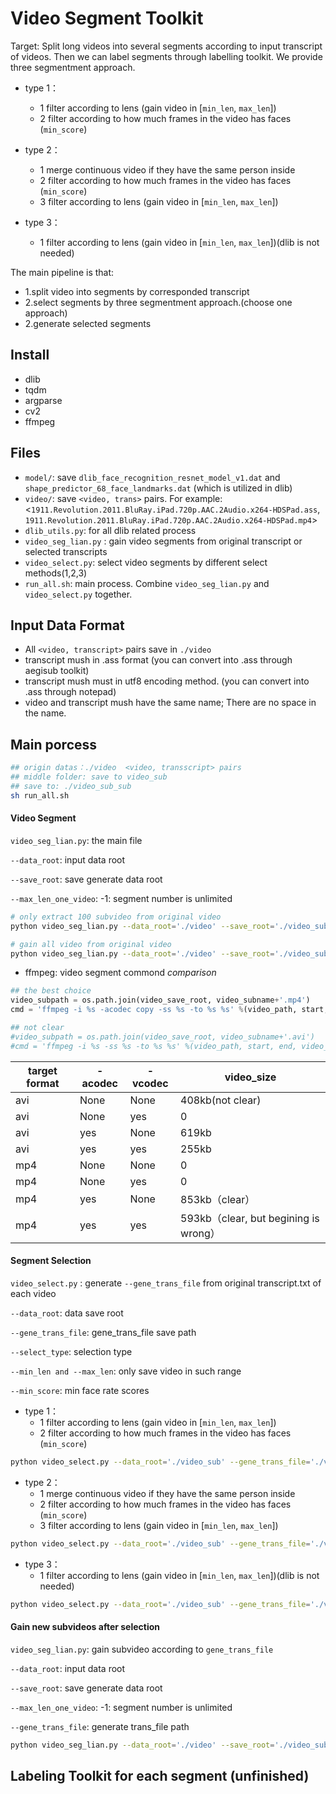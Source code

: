 # Video Segment Toolkit
Target: Split long videos into several segments according to input transcript of videos. Then we can label segments through labelling toolkit. We provide three segmentment approach.
- type 1：
  - 1 filter according to lens (gain video in [`min_len`, `max_len`])
  - 2 filter according to how much frames in the video has faces (`min_score`)

- type 2：
  - 1 merge continuous video if they have the same person inside
  - 2 filter according to how much frames in the video has faces (`min_score`)
  - 3 filter according to lens (gain video in [`min_len`, `max_len`])

- type 3：
  - 1 filter according to lens (gain video in [`min_len`, `max_len`])(dlib is not needed)

The main pipeline is that:
- 1.split video into segments by corresponded transcript
- 2.select segments by three segmentment approach.(choose one approach)
- 2.generate selected segments

## Install

- dlib
- tqdm
- argparse
- cv2
- ffmpeg

## Files
- `model/`: save `dlib_face_recognition_resnet_model_v1.dat` and `shape_predictor_68_face_landmarks.dat` (which is utilized in dlib)
- `video/`: save `<video, trans>` pairs. For example: <`1911.Revolution.2011.BluRay.iPad.720p.AAC.2Audio.x264-HDSPad.ass`, `1911.Revolution.2011.BluRay.iPad.720p.AAC.2Audio.x264-HDSPad.mp4`>
- `dlib_utils.py`: for all dlib related process
- `video_seg_lian.py` : gain video segments from original transcript or selected transcripts
- `video_select.py`: select video segments by different select methods(1,2,3)
- `run_all.sh`: main process. Combine `video_seg_lian.py` and `video_select.py` together.



## Input Data Format

- All `<video, transcript>` pairs save in `./video` 
- transcript mush in .ass format (you can convert into .ass through aegisub toolkit)
- transcript mush must in utf8 encoding method. (you can convert into .ass through notepad)
- video and transcript mush have the same name; There are no space in the name.


## Main porcess

```sh
## origin datas：./video  <video, transscript> pairs
## middle folder: save to video_sub
## save to: ./video_sub_sub
sh run_all.sh
```

#### Video Segment
`video_seg_lian.py`: the main file

`--data_root`: input data root

`--save_root`: save generate data root

`--max_len_one_video`: -1: segment number is unlimited


```sh
# only extract 100 subvideo from original video
python video_seg_lian.py --data_root='./video' --save_root='./video_sub' --max_len_one_video=100

# gain all video from original video
python video_seg_lian.py --data_root='./video' --save_root='./video_sub' --max_len_one_video=-1
```

- ffmpeg: video segment commond *comparison*

```python
## the best choice
video_subpath = os.path.join(video_save_root, video_subname+'.mp4')
cmd = 'ffmpeg -i %s -acodec copy -ss %s -to %s %s' %(video_path, start, end, video_subpath)

## not clear
#video_subpath = os.path.join(video_save_root, video_subname+'.avi')
#cmd = 'ffmpeg -i %s -ss %s -to %s %s' %(video_path, start, end, video_subpath)
```

| target format | -acodec | -vcodec | video_size                          |
| ------------- | ------- | ------- | ----------------------------------- |
| avi           | None    | None    | 408kb(not clear)                    |
| avi           | None    | yes     | 0                                   |
| avi           | yes     | None    | 619kb                               |
| avi           | yes     | yes     | 255kb                               |
| mp4           | None    | None    | 0                                   |
| mp4           | None    | yes     | 0                                   |
| mp4           | yes     | None    | 853kb（clear）                        |
| mp4           | yes     | yes     | 593kb（clear, but begining is wrong） |


#### Segment Selection

`video_select.py` : generate `--gene_trans_file` from original transcript.txt of each video

`--data_root`: data save root

`--gene_trans_file`: gene_trans_file save path

`--select_type`: selection type

`--min_len and --max_len`: only save video in such range

`--min_score`: min face rate scores

- type 1：
  - 1 filter according to lens (gain video in [`min_len`, `max_len`])
  - 2 filter according to how much frames in the video has faces (`min_score`)
```sh
python video_select.py --data_root='./video_sub' --gene_trans_file='./video_sub/trans_gene.txt' --select_type=1 --min_len=1 --max_len=10 --min_score=0.5 
```

- type 2：
  - 1 merge continuous video if they have the same person inside
  - 2 filter according to how much frames in the video has faces (`min_score`)
  - 3 filter according to lens (gain video in [`min_len`, `max_len`])
```sh
python video_select.py --data_root='./video_sub' --gene_trans_file='./video_sub/trans_gene.txt' --select_type=2 --min_len=1 --max_len=10 --min_score=0.5 
```

- type 3：
  - 1 filter according to lens (gain video in [`min_len`, `max_len`])(dlib is not needed)
```sh
python video_select.py --data_root='./video_sub' --gene_trans_file='./video_sub/trans_gene.txt' --select_type=3 --min_len=1 --max_len=10
```

#### Gain new subvideos after selection
`video_seg_lian.py`: gain subvideo according to `gene_trans_file`

`--data_root`: input data root

`--save_root`: save generate data root

`--max_len_one_video`:  -1: segment number is unlimited

`--gene_trans_file`: generate trans_file path

```sh
python video_seg_lian.py --data_root='./video' --save_root='./video_sub_sub' --gene_trans_file='./video_sub/trans_gene.txt' --max_len_one_video=-1
```


## Labeling Toolkit for each segment (unfinished)

